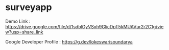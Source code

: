 # surveyapp

Demo Link : https://drive.google.com/file/d/1sdblGyVSxh9GlicDpT5kMUAVur2r2C1g/view?usp=share_link

Google Developer Profile  : https://g.dev/lokeswarisoundarya
